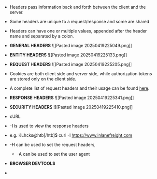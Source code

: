 - Headers pass information back and forth between the client and the server.
- Some headers are unique to a request/response and some are shared
- Headers can have one or multiple values, appended after the header name and separated by a colon.

- **GENERAL HEADERS**
![[Pasted image 20250419225049.png]]
- **ENTITY HEADERS**
![[Pasted image 20250419225133.png]]
- **REQUEST HEADERS**
![[Pasted image 20250419225205.png]]
- Cookies are both client side and server side, while authorization tokens are stored only on the client side.
- A complete list of request headers and their usage can be found [here](https://tools.ietf.org/html/rfc7231#section-5).
- **RESPONSE HEADERS**
![[Pasted image 20250419225341.png]]

- **SECURITY HEADERS**
![[Pasted image 20250419225410.png]]



- cURL
- -I is used to view the response headers
- e.g. KLhcks@htb[/htb]$ curl -I https://www.inlanefreight.com
- -H can be used to set the request headers,
	- -A can be used to set the user agent


- **BROWSER DEVTOOLS**
- 